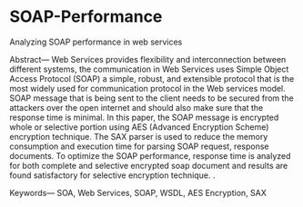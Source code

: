 # SOAP-Performance
Analyzing SOAP performance in web services

Abstract— Web Services provides flexibility and interconnection between different systems, the communication in Web Services uses Simple Object Access Protocol (SOAP) a simple, robust, and extensible protocol that is the most widely used for communication protocol in the Web services model. SOAP message that is being sent to the client needs to be secured from the attackers over the open internet and should also make sure that the response time is minimal. In this paper, the SOAP message is encrypted whole or selective portion using AES (Advanced Encryption Scheme) encryption technique. The SAX parser is used to reduce the memory consumption and execution time for parsing SOAP request, response documents. To optimize the SOAP performance, response time is analyzed for both complete and selective encrypted soap document and results are found satisfactory for selective encryption technique.
.

Keywords— SOA, Web Services, SOAP, WSDL, AES Encryption, SAX
